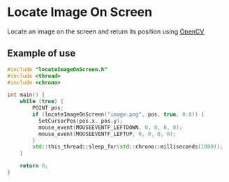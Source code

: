 # Locate Image On Screen
Locate an image on the screen and return its position using [OpenCV](https://github.com/opencv/opencv)

## Example of use
```cpp
#include "locateImageOnScreen.h"
#include <thread>
#include <chrono>

int main() {
    while (true) {
        POINT pos;
        if (locateImageOnScreen("image.png", pos, true, 0.8)) {
          SetCursorPos(pos.x, pos.y);
          mouse_event(MOUSEEVENTF_LEFTDOWN, 0, 0, 0, 0);
          mouse_event(MOUSEEVENTF_LEFTUP, 0, 0, 0, 0);
        }
        std::this_thread::sleep_for(std::chrono::milliseconds(1000));
    }

    return 0;
}
```
